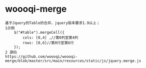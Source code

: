 # woooqi-merge
    基于Jquery的Table的合并，jquery版本要求1.9以上；
    1示例
        $("#table").mergeCell({
            cols: [0,4] ,//第0列至第4列
            rows: [0,6]//第0行至第6行
        });
    2 源码
    https://github.com/woooqi/woooqi-merge/blob/master/src/main/resources/static/js/jquery.merge.js
